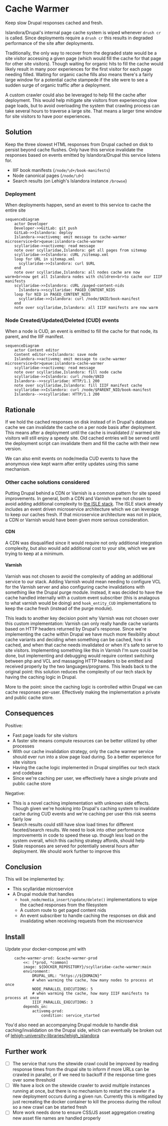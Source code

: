 # Cache Warmer

Keep slow Drupal responses cached and fresh.

Islandora/Drupal's internal page cache system is wiped whenever `drush cr` is called. Since deployments require a `drush cr` this results in degraded performance of the site after deployments.

Traditionally, the only way to recover from the degraded state would be a site visitor accessing a given page (which would fill the cache for that page for other site visitors). Though waiting for organic hits to fill the cache would likely result in many poor experiences for the first visitor for each page needing filled. Waiting for organic cache fills also means there's a fairly large window for a potential cache stampede if the site were to see a sudden surge of organic traffic after a deployment.

A custom crawler could also be leveraged to help fill the cache after deployment. This would help mitigate site visitors from experiencing slow page loads, but to avoid overloading the system that crawling process can take several hours to traverse a large site. That means a larger time window for site visitors to have poor experiences.

## Solution

Keep the three slowest HTML responses from Drupal cached on disk to persist beyond cache flushes. Only have this service invalidate the responses based on events emitted by Islandora/Drupal this service listens for.

- IIIF book manifests (`/node/\d+/book-manifests`)
- Node canonical pages (`/node/\d+`)
- Search results (on Lehigh's Islandora instance `/browse`)

### Deployment

When deployments happen, send an event to this service to cache the entire site

```mermaid
sequenceDiagram
    actor Developer
    Developer->>GitLab: git push
    GitLab->>Islandora: deploy
    Islandora->>activemq: emit message to cache-warmer microservice<br>queue:islandora-cache-warmer
    scyllaridae->>activemq: read message
    note over scyllaridae,Islandora: get all pages from sitemap
    scyllaridae->>Islandora: cURL /sitemap.xml
    loop for URL in sitemap.xml
      scyllaridae->>Islandora: curl $URL
    end
    note over scyllaridae,Islandora: all nodes cache are now warm<br>now get all Islandora nodes with children<br>to cache our IIIF manifests
    scyllaridae->>Islandora: cURL /paged-content-nids
      Islandora->>scyllaridae: PAGED_CONTENT_NIDS
    loop for NID in PAGED_CONTENT_NIDS
      scyllaridae->>Islandora: curl /node/$NID/book-manifest
    end
    note over scyllaridae,Islandora: all IIIF manifests are now warm
```

### Node Created/Updated/Deleted (CUD) events

When a node is CUD, an event is emitted to fill the cache for that node, its parent, and the IIIF manifest.

```mermaid
sequenceDiagram
    actor Content editor
    Content editor->>Islandora: save node
    Islandora->>activemq: emit message to cache-warmer microservice<br>queue:islandora-cache-warmer
    scyllaridae->>activemq: read message
    note over scyllaridae,Islandora: fill node cache
    scyllaridae->>Islandora: curl /node/$NID
    Islandora-->>scyllaridae: HTTP/1.1 200
    note over scyllaridae,Islandora: fill IIIF manifest cache
    scyllaridae->>Islandora: curl /node/$PARENT_NID/book-manifest
    Islandora-->>scyllaridae: HTTP/1.1 200
```

## Rationale

If we hold the cached responses on disk instead of in Drupal's database cache we can invalidate the cache on a per node basis after deployment. This means after a deployment until the cache is invalidated // warmed site visitors will still enjoy a speedy site. Old cached entries will be served until the deployment script can invalidate them and fill the cache with their new version.

We can also emit events on node/media CUD events to have the anonymous view kept warm after entity updates using this same mechanism.

### Other cache solutions considered

Putting Drupal behind a CDN or Varnish is a common pattern for site speed improvements. In general, both a CDN and Varnish were not chosen to avoid adding additional complexity to [the ISLE stack](https://github.com/Islandora-Devops/islandora-starter-site). The ISLE stack already includes an event driven microservice architecture which we can leverage to keep our caches fresh. If that microservice architecture was not in place, a CDN or Varnish would have been given more serious consideration.

#### CDN

A CDN was disqualified since it would require not only additional integration complexity, but also would add additional cost to your site, which we are trying to keep at a minimum.

#### Varnish

Varnish was not chosen to avoid the complexity of adding an additional service to our stack. Adding Varnish would mean needing to configure VCL for the Varnish server and also configuring cache invalidations with something like the Drupal purge module. Instead, it was decided to have the cache handled internally with a custom event subscriber (this is analagous to what varnish would be doing) and `hook_entity_CUD` implementations to keep the cache fresh (instead of the purge module).

This leads to another key decision point why Varnish was not chosen over this custom implementation: Varnish can only really handle cache variants based on HTTP headers returned by Drupal's response. Since we're implementing the cache within Drupal we have much more flexibility about cache variants and deciding when something can be cached, how it is cached, and when that cache needs invalidated or when it's safe to serve to site visitors. Implementing something like this in Varnish I'm sure could be done, but implementing and debugging would require context switching between php and VCL and massaging HTTP headers to be emitted and received properly by the two languages/programs. This leads back to the original point: this solution reduces the complexity of our tech stack by having the caching logic in Drupal.

More to the point: since the caching logic is controlled within Drupal we can cache responses per-user. Effectively making the implementation a private and public cache store.

## Consequences

Positive:

- Fast page loads for site visitors
- A faster site means compute resources can be better utilized by other processes
- With our cache invalidation strategy, only the cache warmer service should ever run into a slow page load during. So a better experience for site visitors
- Having the cache logic implemented in Drupal simplifies our tech stack and codebase
- Since we're caching per user, we effectively have a single private and public cache store

Negative:

- This is a novel caching implementation with unknown side effects. Though given we're hooking into Drupal's caching system to invalidate cache during CUD events and we're caching per user this risk seems fairly low
- Search results could still have slow load times for different faceted/search results. We need to look into other performance improvements in code to speed these up. though less load on the system overall, which this caching strategy affords, should help
- Stale responses are served for potentially several hours after deployment. We should work further to improve this

## Conclusion

This will be implemented by:

- This scyllaridae microservice
- A Drupal module that handles
  - `hook_node/media_insert/update/delete()` implementations to wipe the cached responses from the filesystem
  - A custom route to get paged content nids
  - An event subscriber to handle caching the responses on disk and invalidating when receiving requests from the microservice

## Install

Update your docker-compose.yml with

```
    cache-warmer-prod: &cache-warmer-prod
        <<: [*prod, *common]
        image: ${DOCKER_REPOSITORY}/scyllaridae-cache-warmer:main
        environment:
            DRUPAL_URL: "https://${DOMAIN}"
            # when warming the cache, how many nodes to process at once
            NODE_PARALLEL_EXECUTIONS: 5
            # when warming the cache, how many IIIF manifests to process at once
            IIIF_PARALLEL_EXECUTIONS: 3
        depends_on:
            activemq-prod:
                condition: service_started
```

You'd also need an accompanying Drupal module to handle disk caching/invalidation on the Drupal side, which can eventually be broken out of [lehigh-university-libraries/lehigh_islandora](https://github.com/lehigh-university-libraries/lehigh_islandora)

## Further work

- [ ] The service that runs the sitewide crawl could be improved by reading response times from the drupal site to inform if more URLs can be crawled in parallel, or if we need to backoff if the response time goes over some threshold
- [ ] We have a lock on the sitewide crawler to avoid multiple instances running at once, but there is no mechanism to restart the crawler if a new deployment occurs during a given run. Currently this is mitigated by just recreating the docker container to kill the process during the rollout so a new crawl can be started fresh
- [ ] More work needs done to ensure CSS/JS asset aggregation creating new asset file names are handled properly
